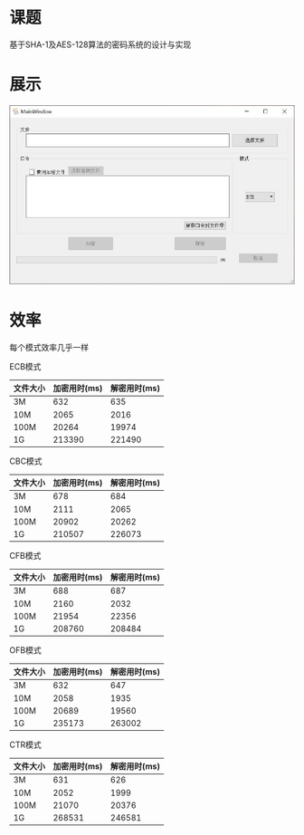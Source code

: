 # 课题
基于SHA-1及AES-128算法的密码系统的设计与实现

# 展示

![ui](.\img\ui.jpg)

# 效率

每个模式效率几乎一样

ECB模式

| 文件大小 | 加密用时(ms) | 解密用时(ms) |
| -------- | ------------ | ------------ |
| 3M       | 632          | 635          |
| 10M      | 2065         | 2016         |
| 100M     | 20264        | 19974        |
| 1G       | 213390       | 221490       |

CBC模式

| 文件大小 | 加密用时(ms) | 解密用时(ms) |
| -------- | ------------ | ------------ |
| 3M       | 678          | 684          |
| 10M      | 2111         | 2065         |
| 100M     | 20902        | 20262        |
| 1G       | 210507       | 226073       |

CFB模式

| 文件大小 | 加密用时(ms) | 解密用时(ms) |
| -------- | ------------ | ------------ |
| 3M       | 688          | 687          |
| 10M      | 2160         | 2032         |
| 100M     | 21954        | 22356        |
| 1G       | 208760       | 208484       |

OFB模式

| 文件大小 | 加密用时(ms) | 解密用时(ms) |
| -------- | ------------ | ------------ |
| 3M       | 632          | 647          |
| 10M      | 2058         | 1935         |
| 100M     | 20689        | 19560        |
| 1G       | 235173       | 263002       |

CTR模式

| 文件大小 | 加密用时(ms) | 解密用时(ms) |
| -------- | ------------ | ------------ |
| 3M       | 631          | 626          |
| 10M      | 2052         | 1999         |
| 100M     | 21070        | 20376        |
| 1G       | 268531       | 246581       |

